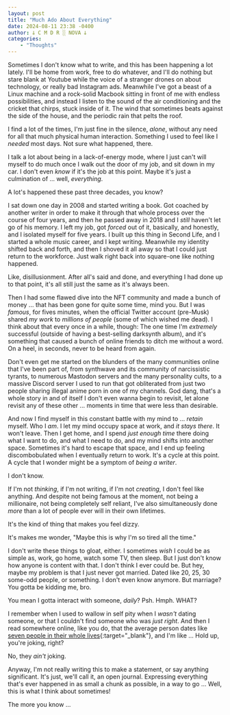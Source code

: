 ```yaml
---
layout: post
title: "Much Ado About Everything"
date: 2024-08-11 23:38 -0400
author: 𐕣 C M D R ░ NOVA 𐕣
categories:
    - "Thoughts"
---
```


Sometimes I don't know what to write, and this has been happening a lot lately. I'll be home from work, free to do whatever, and I'll do nothing but stare blank at Youtube while the voice of a stranger drones on about technology, or really bad Instagram ads. Meanwhile I've got a beast of a Linux machine and a rock-solid Macbook sitting in front of me with endless possibilities, and instead I listen to the sound of the air conditioning and the cricket that chirps, stuck inside of it. The wind that sometimes beats against the side of the house, and the periodic rain that pelts the roof.

I find a lot of the times, I'm just fine in the silence, *alone*, without any need for all that much physical human interaction. Something I used to feel like I *needed* most days. Not sure what happened, there.

I talk a lot about being in a lack-of-energy mode, where I just can't will myself to do much once I walk out the door of my job, and sit down in my car. I don't even *know* if it's the job at this point. Maybe it's just a culmination of ... well, *everything*.

A lot's happened these past three decades, you know?

I sat down one day in 2008 and started writing a book. Got coached by another writer in order to make it through that whole process over the course of four years, and then he passed away in 2018 and I *still* haven't let go of his memory. I left my job, got *forced* out of it, basically, and honestly, and I isolated myself for five years. I built up this thing in Second Life, and I started a whole music career, and I kept writing. Meanwhile my identity shifted back and forth, and then I shoved it all away so that I could just return to the workforce. Just walk right back into square-one like nothing happened.

Like, disillusionment. After all's said and done, and everything I had done up to that point, it's all still just the same as it's always been.

Then I had some flawed dive into the NFT community and made a bunch of money ... that has been gone for quite some time, mind you. But I was *famous*, for fives minutes, when the official Twitter account (pre-Musk) shared *my work* to *millions of people* (some of which wished me dead). I think about that every once in a while, though: The one time I'm *extremely* successful (outside of having a best-selling darksynth album), and it's something that caused a bunch of online friends to ditch me without a word. On a heel, in seconds, never to be heard from again.

Don't even get me started on the blunders of the many communities online that I've been part of, from synthwave and its community of narcissistic tyrants, to numerous Mastodon servers and the many personality cults, to a massive Discord server I used to run that got obliterated from just two people sharing illegal anime porn in one of my channels. God dang, that's a whole story in and of itself I don't even wanna begin to revisit, let alone revisit any of these other ... moments in time that were less than desirable.

And now I find myself in this constant battle with my mind to ... *retain* myself. Who I *am*. I let my mind occupy space at work, and *it stays there*. It won't leave. Then I get home, and I spend *just enough time* there doing what I want to do, and what I need to do, and my mind shifts into another space. Sometimes it's hard to escape that space, and I end up feeling discombobulated when I eventually return to work. It's a cycle at this point. A cycle that I wonder might be a symptom of *being a writer*.

I don't know.

If I'm not *thinking*, if I'm not writing, if I'm not *creating*, I don't feel like anything. And despite not being famous at the moment, not being a millionaire, not being completely self reliant, I've also simultaneously done *more* than a lot of people ever will in their own lifetimes.

It's the kind of thing that makes you feel dizzy.

It's makes me wonder, "Maybe this is why I'm so tired all the time."

I don't write these things to gloat, either. I sometimes *wish* I could be as simple as, work, go home, watch some TV, then sleep. But I just don't know how anyone is content with that. I don't think I ever could be. But hey, maybe my problem is that I just never got married. Dated like 20, 25, 30 some-odd people, or something. I don't even know anymore. But marriage? You gotta be kidding me, bro.

You mean I gotta interact with someone, *daily*? Psh. Hmph. WHAT?

I remember when I used to wallow in self pity when I *wasn't* dating someone, or that I couldn't find someone who was *just right*. And then I read somewhere online, like you do, that the average person dates like [seven people in their whole lives](https://her.ie/life/whats-your-number-study-finds-the-average-number-of-dates-and-relationships-before-we-find-the-one-90330){:target="_blank"}, and I'm like ... Hold up, you're joking, right?

No, they *ain't* joking.

Anyway, I'm not really writing this to make a statement, or say anything significant. It's just, we'll call it, an open journal. Expressing everything that's ever happened in as small a chunk as possible, in a way to go ... Well, this is what I think about sometimes!

The more you know ...



